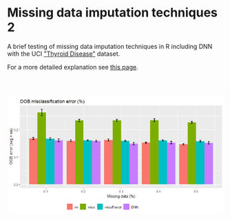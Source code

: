 # Missing data imputation techniques 2
A brief testing of missing data imputation techniques in R including DNN with the UCI ["Thyroid Disease"](https://archive.ics.uci.edu/ml/datasets/Thyroid+Disease) dataset.

For a more detailed explanation see [this page](https://www.dummyvars.xyz/post/missing-data-dnn/).

<br />
<br />

![CV error](https://raw.githubusercontent.com/mfiorani/miss-data2/master/images/plot.png "CV OOB error")
 

